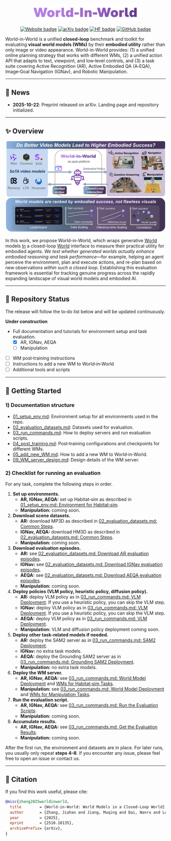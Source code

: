 <!-- # World-in-World -->

<p align="center">
  <img src="./assets/logo.svg" width="330" alt="World-in-World logo"/>
</p>

<div align="center">
  <a href="https://world-in-world.github.io/"><img src="https://img.shields.io/badge/🌐 Website-Visit-slateblue" alt="Website badge"></a>
  <a href="https://arxiv.org/abs/2510.18135"><img src="https://img.shields.io/badge/arXiv-Abstract-orange" alt="arXiv badge"></a>
  <a href="https://huggingface.co/datasets/zonszer/WIW_datasets/tree/main"><img src="https://img.shields.io/badge/%F0%9F%A4%97%20Hugging%20Face-Page-goldenrod" alt="HF badge"></a>
  <a href="https://github.com/World-In-World/world-in-world" target="_blank"><img src="https://img.shields.io/badge/GitHub-Repo-darkgray?style=flat&logo=github" alt="GitHub badge"></a>
</div>

World-in-World is a unified **closed-loop** benchmark and toolkit for evaluating **visual world models (WMs)** by their **embodied utility** rather than only image or video appearance. World-in-World provides: (1) a unified online planning strategy that works with different WMs, (2) a unified action API that adapts to text, viewpoint, and low‑level controls, and (3) a task suite covering Active Recognition (AR), Active Embodied QA (A‑EQA), Image‑Goal Navigation (IGNav), and Robotic Manipulation.

---

## 📰 News
- **2025-10-22**: Preprint released on arXiv. Landing page and repository initialized.

---

## ✨ Overview

![Overview](assets/overview.png)

In this work, we propose World-in-World, which wraps generative <u>World</u> models <u>In</u> a closed-loop <u>World</u> interface to measure their practical utility for embodied agents. *We test whether generated worlds actually enhance embodied reasoning and task performance*—for example, helping an agent perceive the environment, plan and execute actions, and re-plan based on new observations *within such a closed loop*. Establishing this evaluation framework is essential for tracking genuine progress across the rapidly expanding landscape of visual world models and embodied AI.

---

## 🚧 Repository Status

The release will follow the to‑do list below and will be updated continuously.

**Under construction**
- Full documentation and tutorials for environment setup and task evaluation.
  - [X] AR, IGNav, AEQA
  - [ ] Manipulation
- [ ] WM post‑training instructions
- [ ] Instructions to add a new WM to World‑in‑World
- [ ] Additional tools and scripts

---

## 🚀 Getting Started

### 1) Documentation structure

- [01_setup_env.md](docs/01_setup_env.md): Environment setup for all environments used in the repo.
- [02_evaluation_datasets.md](docs/02_evaluation_datasets.md): Datasets used for evaluation.
- [03_run_commands.md](docs/03_run_commands.md): How to deploy servers and run evaluation scripts.
- [04_post_training.md](docs/04_post_training.md): Post‑training configurations and checkpoints for different WMs.
- [05_add_new_WM.md](docs/05_add_new_WM.md): How to add a new WM to World‑in‑World.
- [09_WM_server_design.md](docs/09_WM_server_details.md): Design details of the WM server.

### 2) Checklist for running an evaluation

For any task, complete the following steps in order.

1. **Set up environments.**
   - **AR, IGNav, AEQA:** set up Habitat‑sim as described in [01_setup_env.md: Environment for Habitat‑sim](docs/01_setup_env.md#environment-for-Habitat-sim).
   - **Manipulation:** coming soon.
2. **Download scene datasets.**
   - **AR:** download MP3D as described in [02_evaluation_datasets.md: Common Steps](docs/02_evaluation_datasets.md#common-steps).
   - **IGNav, AEQA:** download HM3D as described in [02_evaluation_datasets.md: Common Steps](docs/02_evaluation_datasets.md#common-steps).
   - **Manipulation:** coming soon.
3. **Download evaluation episodes.**
   - **AR:** see [02_evaluation_datasets.md: Download AR evaluation episodes](docs/02_evaluation_datasets.md#download-AR-evaluation-episodes).
   - **IGNav:** see [02_evaluation_datasets.md: Download IGNav evaluation episodes](docs/02_evaluation_datasets.md#download-ignav-evaluation-episodes).
   - **AEQA:** see [02_evaluation_datasets.md: Download AEQA evaluation episodes](docs/02_evaluation_datasets.md#download-AEQA-evaluation-episodes).
   - **Manipulation:** coming soon.
4. **Deploy policies (VLM policy, heuristic policy, diffusion policy).**
   - **AR:** deploy VLM policy as in [03_run_commands.md: VLM Deployment](docs/03_run_commands.md#VLM-Deployment). If you use a heuristic policy, you can skip the VLM step.
   - **IGNav:** deploy VLM policy as in [03_run_commands.md: VLM Deployment](docs/03_run_commands.md#VLM-Deployment). If you use a heuristic policy, you can skip the VLM step.
   - **AEQA:** deploy VLM policy as in [03_run_commands.md: VLM Deployment](docs/03_run_commands.md#VLM-Deployment).
   - **Manipulation:** VLM and diffusion policy deployment coming soon.
5. **Deploy other task‑related models if needed.**
   - **AR:** deploy the SAM2 server as in [03_run_commands.md: SAM2 Deployment](docs/03_run_commands.md#SAM2-Deployment).
   - **IGNav:** no extra task models.
   - **AEQA:** deploy the Grounding SAM2 server as in [03_run_commands.md: Grounding SAM2 Deployment](docs/03_run_commands.md#Grounding-SAM2-Deployment).
   - **Manipulation:** no extra task models.
6. **Deploy the WM server.**
   - **AR, IGNav, AEQA:** see [03_run_commands.md: World Model Deployment](docs/03_run_commands.md#World-Model-Deployment) and [WMs for Habitat‑sim Tasks](docs/03_run_commands.md#WMs-for-Habitat-sim-Tasks).
   - **Manipulation:** see [03_run_commands.md: World Model Deployment](docs/03_run_commands.md#World-Model-Deployment) and [WMs for Manipulation Tasks](docs/03_run_commands.md#WMs-for-Manipulation-Tasks).
7. **Run the evaluation script.**
   - **AR, IGNav, AEQA:** see [03_run_commands.md: Run the Evaluation Scripts](docs/03_run_commands.md#Run-the-Evaluation-Scripts).
   - **Manipulation:** coming soon.
8. **Accumulate results.**
   - **AR, IGNav, AEQA:** see [03_run_commands.md: Get the Evaluation Results](docs/03_run_commands.md#Get-the-Evaluation-Results).
   - **Manipulation:** coming soon.

After the first run, the environment and datasets are in place. For later runs, you usually only repeat **steps 4–8**.
If you encounter any issue, please feel free to open an issue or contact us.

---

## 📝 Citation

If you find this work useful, please cite:
```bibtex
@misc{zhang2025worldinworld,
  title        = {World-in-World: World Models in a Closed-Loop World},
  author       = {Zhang, Jiahan and Jiang, Muqing and Dai, Nanru and Lu, Taiming and Uzunoglu, Arda and Zhang, Shunchi and Wei, Yana and Wang, Jiahao and Patel, Vishal M. and Liang, Paul Pu and Khashabi, Daniel and Peng, Cheng and Chellappa, Rama and Shu, Tianmin and Yuille, Alan and Du, Yilun and Chen, Jieneng},
  year         = {2025},
  eprint       = {2510.18135},
  archivePrefix= {arXiv},
}
```

